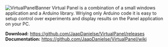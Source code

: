 ![VirtualPanelBanner](https://user-images.githubusercontent.com/21175753/57934315-c0307a80-78bf-11e9-8036-76c70648bdcb.png)
Virtual Panel is a combination of a small windows application and a Arduino library.
Wriying only Arduino code it is easy to setup control over experiments and display results on the Panel application on your PC.

**Download:** https://github.com/JaapDanielse/VirtualPanel/releases <br>
**Documentation:** https://github.com/JaapDanielse/VirtualPanel/wiki <br>
